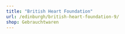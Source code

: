 ```yaml
---
title: "British Heart Foundation"
url: /edinburgh/british-heart-foundation-9/
shop: Gebrauchtwaren
---
```

